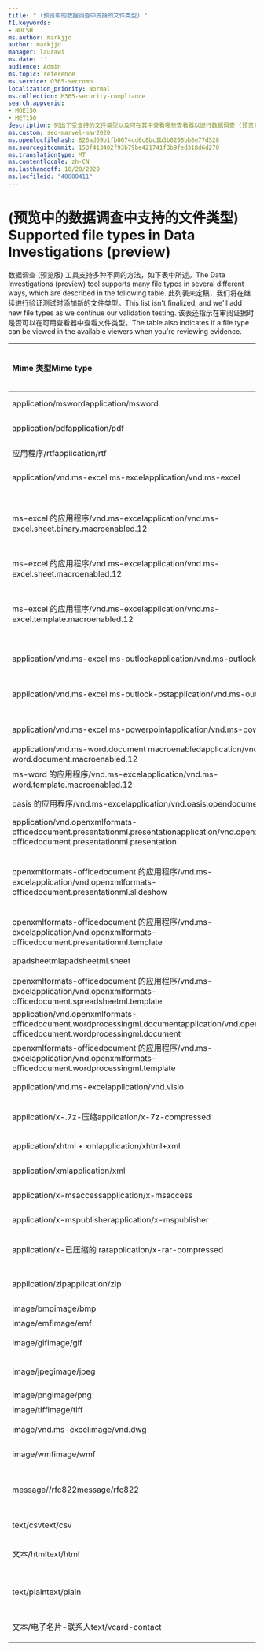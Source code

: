 ```yaml
---
title: " (预览中的数据调查中支持的文件类型) "
f1.keywords:
- NOCSH
ms.author: markjjo
author: markjjo
manager: laurawi
ms.date: ''
audience: Admin
ms.topic: reference
ms.service: O365-seccomp
localization_priority: Normal
ms.collection: M365-security-compliance
search.appverid:
- MOE150
- MET150
description: 列出了受支持的文件类型以及可在其中查看哪些查看器以进行数据调查 (预览) 的查看器的表格。
ms.custom: seo-marvel-mar2020
ms.openlocfilehash: 826ad69b1fb0074cd0c8bc1b3b0208bb8e77d528
ms.sourcegitcommit: 153f413402f93b79be421741f3b9fed318d6d270
ms.translationtype: MT
ms.contentlocale: zh-CN
ms.lasthandoff: 10/20/2020
ms.locfileid: "48600411"
---
```

# <a name="supported-file-types-in-data-investigations-preview"></a><span data-ttu-id="879cf-103"> (预览中的数据调查中支持的文件类型) </span><span class="sxs-lookup"><span data-stu-id="879cf-103">Supported file types in Data Investigations (preview)</span></span>

<span data-ttu-id="879cf-104">数据调查 (预览版) 工具支持多种不同的方法，如下表中所述。</span><span class="sxs-lookup"><span data-stu-id="879cf-104">The Data Investigations (preview) tool supports many file types in several different ways, which are described in the following table.</span></span> <span data-ttu-id="879cf-105">此列表未定稿，我们将在继续进行验证测试时添加新的文件类型。</span><span class="sxs-lookup"><span data-stu-id="879cf-105">This list isn't finalized, and we'll add new file types as we continue our validation testing.</span></span> <span data-ttu-id="879cf-106">该表还指示在审阅证据时是否可以在可用查看器中查看文件类型。</span><span class="sxs-lookup"><span data-stu-id="879cf-106">The table also indicates if a file type can be viewed in the available viewers when you're reviewing evidence.</span></span>

| <span data-ttu-id="879cf-107">Mime 类型</span><span class="sxs-lookup"><span data-stu-id="879cf-107">Mime type</span></span> | <span data-ttu-id="879cf-108">File 类</span><span class="sxs-lookup"><span data-stu-id="879cf-108">File class</span></span> | <span data-ttu-id="879cf-109">本机查看器</span><span class="sxs-lookup"><span data-stu-id="879cf-109">Native viewer</span></span> | <span data-ttu-id="879cf-110">文本查看器</span><span class="sxs-lookup"><span data-stu-id="879cf-110">Text viewer</span></span> | <span data-ttu-id="879cf-111">批注查看器</span><span class="sxs-lookup"><span data-stu-id="879cf-111">Annotate viewer</span></span> | <span data-ttu-id="879cf-112">容器提取</span><span class="sxs-lookup"><span data-stu-id="879cf-112">Container extraction</span></span> | <span data-ttu-id="879cf-113">扩展</span><span class="sxs-lookup"><span data-stu-id="879cf-113">Extensions</span></span> |
|:------|:------|:------|:------|:------|:------|:------|
|<span data-ttu-id="879cf-114">application/msword</span><span class="sxs-lookup"><span data-stu-id="879cf-114">application/msword</span></span> | <span data-ttu-id="879cf-115">文档</span><span class="sxs-lookup"><span data-stu-id="879cf-115">Document</span></span> | <span data-ttu-id="879cf-116">是</span><span class="sxs-lookup"><span data-stu-id="879cf-116">Yes</span></span> | <span data-ttu-id="879cf-117">是</span><span class="sxs-lookup"><span data-stu-id="879cf-117">Yes</span></span> | <span data-ttu-id="879cf-118">是</span><span class="sxs-lookup"><span data-stu-id="879cf-118">Yes</span></span> | <span data-ttu-id="879cf-119">否</span><span class="sxs-lookup"><span data-stu-id="879cf-119">No</span></span> | <span data-ttu-id="879cf-120">.doc; .dat</span><span class="sxs-lookup"><span data-stu-id="879cf-120">.doc; .dat</span></span> |
|<span data-ttu-id="879cf-121">application/pdf</span><span class="sxs-lookup"><span data-stu-id="879cf-121">application/pdf</span></span> | <span data-ttu-id="879cf-122">文档</span><span class="sxs-lookup"><span data-stu-id="879cf-122">Document</span></span> | <span data-ttu-id="879cf-123">是</span><span class="sxs-lookup"><span data-stu-id="879cf-123">Yes</span></span> | <span data-ttu-id="879cf-124">是</span><span class="sxs-lookup"><span data-stu-id="879cf-124">Yes</span></span> | <span data-ttu-id="879cf-125">是</span><span class="sxs-lookup"><span data-stu-id="879cf-125">Yes</span></span> | <span data-ttu-id="879cf-126">否</span><span class="sxs-lookup"><span data-stu-id="879cf-126">No</span></span> | <span data-ttu-id="879cf-127">.pdf</span><span class="sxs-lookup"><span data-stu-id="879cf-127">.pdf</span></span> |
|<span data-ttu-id="879cf-128">应用程序/rtf</span><span class="sxs-lookup"><span data-stu-id="879cf-128">application/rtf</span></span> | <span data-ttu-id="879cf-129">文档</span><span class="sxs-lookup"><span data-stu-id="879cf-129">Document</span></span> | <span data-ttu-id="879cf-130">是</span><span class="sxs-lookup"><span data-stu-id="879cf-130">Yes</span></span> | <span data-ttu-id="879cf-131">是</span><span class="sxs-lookup"><span data-stu-id="879cf-131">Yes</span></span> | <span data-ttu-id="879cf-132">是</span><span class="sxs-lookup"><span data-stu-id="879cf-132">Yes</span></span> | <span data-ttu-id="879cf-133">否</span><span class="sxs-lookup"><span data-stu-id="879cf-133">No</span></span> | <span data-ttu-id="879cf-134">.rtf; .doc</span><span class="sxs-lookup"><span data-stu-id="879cf-134">.rtf; .doc</span></span> |
|<span data-ttu-id="879cf-135">application/vnd.ms-excel ms-excel</span><span class="sxs-lookup"><span data-stu-id="879cf-135">application/vnd.ms-excel</span></span> | <span data-ttu-id="879cf-136">文档</span><span class="sxs-lookup"><span data-stu-id="879cf-136">Document</span></span> | <span data-ttu-id="879cf-137">是</span><span class="sxs-lookup"><span data-stu-id="879cf-137">Yes</span></span> | <span data-ttu-id="879cf-138">是</span><span class="sxs-lookup"><span data-stu-id="879cf-138">Yes</span></span> | <span data-ttu-id="879cf-139">是</span><span class="sxs-lookup"><span data-stu-id="879cf-139">Yes</span></span> | <span data-ttu-id="879cf-140">否</span><span class="sxs-lookup"><span data-stu-id="879cf-140">No</span></span> | <span data-ttu-id="879cf-141">.xls; .dat</span><span class="sxs-lookup"><span data-stu-id="879cf-141">.xls; .dat</span></span> |
|<span data-ttu-id="879cf-142">ms-excel 的应用程序/vnd.ms-excel</span><span class="sxs-lookup"><span data-stu-id="879cf-142">application/vnd.ms-excel.sheet.binary.macroenabled.12</span></span> | <span data-ttu-id="879cf-143">生产率/开放式文档格式</span><span class="sxs-lookup"><span data-stu-id="879cf-143">Productivity / Open Document Format</span></span> | <span data-ttu-id="879cf-144">是</span><span class="sxs-lookup"><span data-stu-id="879cf-144">Yes</span></span> | <span data-ttu-id="879cf-145">是</span><span class="sxs-lookup"><span data-stu-id="879cf-145">Yes</span></span> | <span data-ttu-id="879cf-146">否</span><span class="sxs-lookup"><span data-stu-id="879cf-146">No</span></span> | <span data-ttu-id="879cf-147">否</span><span class="sxs-lookup"><span data-stu-id="879cf-147">No</span></span> | <span data-ttu-id="879cf-148">。 xlsb</span><span class="sxs-lookup"><span data-stu-id="879cf-148">.xlsb</span></span> |
|<span data-ttu-id="879cf-149">ms-excel 的应用程序/vnd.ms-excel</span><span class="sxs-lookup"><span data-stu-id="879cf-149">application/vnd.ms-excel.sheet.macroenabled.12</span></span> | <span data-ttu-id="879cf-150">文档</span><span class="sxs-lookup"><span data-stu-id="879cf-150">Document</span></span> | <span data-ttu-id="879cf-151">是</span><span class="sxs-lookup"><span data-stu-id="879cf-151">Yes</span></span> | <span data-ttu-id="879cf-152">是</span><span class="sxs-lookup"><span data-stu-id="879cf-152">Yes</span></span> | <span data-ttu-id="879cf-153">是</span><span class="sxs-lookup"><span data-stu-id="879cf-153">Yes</span></span> | <span data-ttu-id="879cf-154">否</span><span class="sxs-lookup"><span data-stu-id="879cf-154">No</span></span> | <span data-ttu-id="879cf-155">。 xlsm</span><span class="sxs-lookup"><span data-stu-id="879cf-155">.xlsm</span></span> |
|<span data-ttu-id="879cf-156">ms-excel 的应用程序/vnd.ms-excel</span><span class="sxs-lookup"><span data-stu-id="879cf-156">application/vnd.ms-excel.template.macroenabled.12</span></span> | <span data-ttu-id="879cf-157">生产率/开放式文档格式</span><span class="sxs-lookup"><span data-stu-id="879cf-157">Productivity / Open Document Format</span></span> | <span data-ttu-id="879cf-158">否</span><span class="sxs-lookup"><span data-stu-id="879cf-158">No</span></span> | <span data-ttu-id="879cf-159">是</span><span class="sxs-lookup"><span data-stu-id="879cf-159">Yes</span></span> | <span data-ttu-id="879cf-160">否</span><span class="sxs-lookup"><span data-stu-id="879cf-160">No</span></span> | <span data-ttu-id="879cf-161">否</span><span class="sxs-lookup"><span data-stu-id="879cf-161">No</span></span> | <span data-ttu-id="879cf-162">。 .xltm</span><span class="sxs-lookup"><span data-stu-id="879cf-162">.xltm</span></span> |
|<span data-ttu-id="879cf-163">application/vnd.ms-excel ms-outlook</span><span class="sxs-lookup"><span data-stu-id="879cf-163">application/vnd.ms-outlook</span></span> | <span data-ttu-id="879cf-164">工作效率</span><span class="sxs-lookup"><span data-stu-id="879cf-164">Productivity</span></span> | <span data-ttu-id="879cf-165">否</span><span class="sxs-lookup"><span data-stu-id="879cf-165">No</span></span> | <span data-ttu-id="879cf-166">否</span><span class="sxs-lookup"><span data-stu-id="879cf-166">No</span></span> | <span data-ttu-id="879cf-167">否</span><span class="sxs-lookup"><span data-stu-id="879cf-167">No</span></span> | <span data-ttu-id="879cf-168">否</span><span class="sxs-lookup"><span data-stu-id="879cf-168">No</span></span> | <span data-ttu-id="879cf-169">.msg</span><span class="sxs-lookup"><span data-stu-id="879cf-169">.msg</span></span> |
|<span data-ttu-id="879cf-170">application/vnd.ms-excel ms-outlook-pst</span><span class="sxs-lookup"><span data-stu-id="879cf-170">application/vnd.ms-outlook-pst</span></span> | <span data-ttu-id="879cf-171">工作效率/协作</span><span class="sxs-lookup"><span data-stu-id="879cf-171">Productivity / Collaboration</span></span> | <span data-ttu-id="879cf-172">否</span><span class="sxs-lookup"><span data-stu-id="879cf-172">No</span></span> | <span data-ttu-id="879cf-173">否</span><span class="sxs-lookup"><span data-stu-id="879cf-173">No</span></span> | <span data-ttu-id="879cf-174">否</span><span class="sxs-lookup"><span data-stu-id="879cf-174">No</span></span> | <span data-ttu-id="879cf-175">是</span><span class="sxs-lookup"><span data-stu-id="879cf-175">Yes</span></span> | <span data-ttu-id="879cf-176">.pst</span><span class="sxs-lookup"><span data-stu-id="879cf-176">.pst</span></span> |
|<span data-ttu-id="879cf-177">application/vnd.ms-excel ms-powerpoint</span><span class="sxs-lookup"><span data-stu-id="879cf-177">application/vnd.ms-powerpoint</span></span> | <span data-ttu-id="879cf-178">文档</span><span class="sxs-lookup"><span data-stu-id="879cf-178">Document</span></span> | <span data-ttu-id="879cf-179">是</span><span class="sxs-lookup"><span data-stu-id="879cf-179">Yes</span></span> | <span data-ttu-id="879cf-180">是</span><span class="sxs-lookup"><span data-stu-id="879cf-180">Yes</span></span> | <span data-ttu-id="879cf-181">是</span><span class="sxs-lookup"><span data-stu-id="879cf-181">Yes</span></span> | <span data-ttu-id="879cf-182">否</span><span class="sxs-lookup"><span data-stu-id="879cf-182">No</span></span> | <span data-ttu-id="879cf-183">.ppt; .pps; .pot</span><span class="sxs-lookup"><span data-stu-id="879cf-183">.ppt; .pps; .pot</span></span> |
|<span data-ttu-id="879cf-184">application/vnd.ms-word.document macroenabled</span><span class="sxs-lookup"><span data-stu-id="879cf-184">application/vnd.ms-word.document.macroenabled.12</span></span> | <span data-ttu-id="879cf-185">文档</span><span class="sxs-lookup"><span data-stu-id="879cf-185">Document</span></span> | <span data-ttu-id="879cf-186">是</span><span class="sxs-lookup"><span data-stu-id="879cf-186">Yes</span></span> | <span data-ttu-id="879cf-187">是</span><span class="sxs-lookup"><span data-stu-id="879cf-187">Yes</span></span> | <span data-ttu-id="879cf-188">是</span><span class="sxs-lookup"><span data-stu-id="879cf-188">Yes</span></span> | <span data-ttu-id="879cf-189">否</span><span class="sxs-lookup"><span data-stu-id="879cf-189">No</span></span> | <span data-ttu-id="879cf-190">.docm</span><span class="sxs-lookup"><span data-stu-id="879cf-190">.docm</span></span> |
|<span data-ttu-id="879cf-191">ms-word 的应用程序/vnd.ms-excel</span><span class="sxs-lookup"><span data-stu-id="879cf-191">application/vnd.ms-word.template.macroenabled.12</span></span> | <span data-ttu-id="879cf-192">文档</span><span class="sxs-lookup"><span data-stu-id="879cf-192">Document</span></span> | <span data-ttu-id="879cf-193">是</span><span class="sxs-lookup"><span data-stu-id="879cf-193">Yes</span></span> | <span data-ttu-id="879cf-194">是</span><span class="sxs-lookup"><span data-stu-id="879cf-194">Yes</span></span> | <span data-ttu-id="879cf-195">是</span><span class="sxs-lookup"><span data-stu-id="879cf-195">Yes</span></span> | <span data-ttu-id="879cf-196">否</span><span class="sxs-lookup"><span data-stu-id="879cf-196">No</span></span> | <span data-ttu-id="879cf-197">normal.dotm</span><span class="sxs-lookup"><span data-stu-id="879cf-197">.dotm</span></span> |
|<span data-ttu-id="879cf-198">oasis 的应用程序/vnd.ms-excel</span><span class="sxs-lookup"><span data-stu-id="879cf-198">application/vnd.oasis.opendocument.text</span></span> | <span data-ttu-id="879cf-199">文档</span><span class="sxs-lookup"><span data-stu-id="879cf-199">Document</span></span> | <span data-ttu-id="879cf-200">是</span><span class="sxs-lookup"><span data-stu-id="879cf-200">Yes</span></span> | <span data-ttu-id="879cf-201">是</span><span class="sxs-lookup"><span data-stu-id="879cf-201">Yes</span></span> | <span data-ttu-id="879cf-202">是</span><span class="sxs-lookup"><span data-stu-id="879cf-202">Yes</span></span> | <span data-ttu-id="879cf-203">否</span><span class="sxs-lookup"><span data-stu-id="879cf-203">No</span></span> | <span data-ttu-id="879cf-204">odt</span><span class="sxs-lookup"><span data-stu-id="879cf-204">.odt;</span></span>  |
|<span data-ttu-id="879cf-205">application/vnd.openxmlformats-officedocument.presentationml.presentation</span><span class="sxs-lookup"><span data-stu-id="879cf-205">application/vnd.openxmlformats-officedocument.presentationml.presentation</span></span> | <span data-ttu-id="879cf-206">文档</span><span class="sxs-lookup"><span data-stu-id="879cf-206">Document</span></span> | <span data-ttu-id="879cf-207">是</span><span class="sxs-lookup"><span data-stu-id="879cf-207">Yes</span></span> | <span data-ttu-id="879cf-208">是</span><span class="sxs-lookup"><span data-stu-id="879cf-208">Yes</span></span> | <span data-ttu-id="879cf-209">是</span><span class="sxs-lookup"><span data-stu-id="879cf-209">Yes</span></span> | <span data-ttu-id="879cf-210">否</span><span class="sxs-lookup"><span data-stu-id="879cf-210">No</span></span> | <span data-ttu-id="879cf-211">.pptx</span><span class="sxs-lookup"><span data-stu-id="879cf-211">.pptx</span></span> |
|<span data-ttu-id="879cf-212">openxmlformats-officedocument 的应用程序/vnd.ms-excel</span><span class="sxs-lookup"><span data-stu-id="879cf-212">application/vnd.openxmlformats-officedocument.presentationml.slideshow</span></span> | <span data-ttu-id="879cf-213">生产率/开放式文档格式</span><span class="sxs-lookup"><span data-stu-id="879cf-213">Productivity / Open Document Format</span></span> | <span data-ttu-id="879cf-214">是</span><span class="sxs-lookup"><span data-stu-id="879cf-214">Yes</span></span> | <span data-ttu-id="879cf-215">是</span><span class="sxs-lookup"><span data-stu-id="879cf-215">Yes</span></span> | <span data-ttu-id="879cf-216">是</span><span class="sxs-lookup"><span data-stu-id="879cf-216">Yes</span></span> | <span data-ttu-id="879cf-217">否</span><span class="sxs-lookup"><span data-stu-id="879cf-217">No</span></span> | <span data-ttu-id="879cf-218">。 ppsx</span><span class="sxs-lookup"><span data-stu-id="879cf-218">.ppsx</span></span> |
|<span data-ttu-id="879cf-219">openxmlformats-officedocument 的应用程序/vnd.ms-excel</span><span class="sxs-lookup"><span data-stu-id="879cf-219">application/vnd.openxmlformats-officedocument.presentationml.template</span></span> | <span data-ttu-id="879cf-220">文档</span><span class="sxs-lookup"><span data-stu-id="879cf-220">Document</span></span> | <span data-ttu-id="879cf-221">是</span><span class="sxs-lookup"><span data-stu-id="879cf-221">Yes</span></span> | <span data-ttu-id="879cf-222">是</span><span class="sxs-lookup"><span data-stu-id="879cf-222">Yes</span></span> | <span data-ttu-id="879cf-223">是</span><span class="sxs-lookup"><span data-stu-id="879cf-223">Yes</span></span> | <span data-ttu-id="879cf-224">否</span><span class="sxs-lookup"><span data-stu-id="879cf-224">No</span></span> | <span data-ttu-id="879cf-225">。 .potx</span><span class="sxs-lookup"><span data-stu-id="879cf-225">.potx</span></span> |
| <span data-ttu-id="879cf-226">apadsheetml</span><span class="sxs-lookup"><span data-stu-id="879cf-226">apadsheetml.sheet</span></span> | <span data-ttu-id="879cf-227">文档</span><span class="sxs-lookup"><span data-stu-id="879cf-227">Document</span></span> | <span data-ttu-id="879cf-228">是</span><span class="sxs-lookup"><span data-stu-id="879cf-228">Yes</span></span> | <span data-ttu-id="879cf-229">是</span><span class="sxs-lookup"><span data-stu-id="879cf-229">Yes</span></span> | <span data-ttu-id="879cf-230">是</span><span class="sxs-lookup"><span data-stu-id="879cf-230">Yes</span></span> | <span data-ttu-id="879cf-231">否</span><span class="sxs-lookup"><span data-stu-id="879cf-231">No</span></span> | <span data-ttu-id="879cf-232">.xlsx</span><span class="sxs-lookup"><span data-stu-id="879cf-232">.xlsx</span></span> |
|<span data-ttu-id="879cf-233">openxmlformats-officedocument 的应用程序/vnd.ms-excel</span><span class="sxs-lookup"><span data-stu-id="879cf-233">application/vnd.openxmlformats-officedocument.spreadsheetml.template</span></span> | <span data-ttu-id="879cf-234">文档</span><span class="sxs-lookup"><span data-stu-id="879cf-234">Document</span></span> | <span data-ttu-id="879cf-235">是</span><span class="sxs-lookup"><span data-stu-id="879cf-235">Yes</span></span> | <span data-ttu-id="879cf-236">是</span><span class="sxs-lookup"><span data-stu-id="879cf-236">Yes</span></span> | <span data-ttu-id="879cf-237">是</span><span class="sxs-lookup"><span data-stu-id="879cf-237">Yes</span></span> | <span data-ttu-id="879cf-238">否</span><span class="sxs-lookup"><span data-stu-id="879cf-238">No</span></span> | <span data-ttu-id="879cf-239">。 .xltx</span><span class="sxs-lookup"><span data-stu-id="879cf-239">.xltx</span></span> |
|<span data-ttu-id="879cf-240">application/vnd.openxmlformats-officedocument.wordprocessingml.document</span><span class="sxs-lookup"><span data-stu-id="879cf-240">application/vnd.openxmlformats-officedocument.wordprocessingml.document</span></span> | <span data-ttu-id="879cf-241">文档</span><span class="sxs-lookup"><span data-stu-id="879cf-241">Document</span></span> | <span data-ttu-id="879cf-242">是</span><span class="sxs-lookup"><span data-stu-id="879cf-242">Yes</span></span> | <span data-ttu-id="879cf-243">是</span><span class="sxs-lookup"><span data-stu-id="879cf-243">Yes</span></span> | <span data-ttu-id="879cf-244">是</span><span class="sxs-lookup"><span data-stu-id="879cf-244">Yes</span></span> | <span data-ttu-id="879cf-245">否</span><span class="sxs-lookup"><span data-stu-id="879cf-245">No</span></span> | <span data-ttu-id="879cf-246">.docx</span><span class="sxs-lookup"><span data-stu-id="879cf-246">.docx</span></span> |
|<span data-ttu-id="879cf-247">openxmlformats-officedocument 的应用程序/vnd.ms-excel</span><span class="sxs-lookup"><span data-stu-id="879cf-247">application/vnd.openxmlformats-officedocument.wordprocessingml.template</span></span> | <span data-ttu-id="879cf-248">文档</span><span class="sxs-lookup"><span data-stu-id="879cf-248">Document</span></span> | <span data-ttu-id="879cf-249">是</span><span class="sxs-lookup"><span data-stu-id="879cf-249">Yes</span></span> | <span data-ttu-id="879cf-250">是</span><span class="sxs-lookup"><span data-stu-id="879cf-250">Yes</span></span> | <span data-ttu-id="879cf-251">是</span><span class="sxs-lookup"><span data-stu-id="879cf-251">Yes</span></span> | <span data-ttu-id="879cf-252">否</span><span class="sxs-lookup"><span data-stu-id="879cf-252">No</span></span> | <span data-ttu-id="879cf-253">。 .dotx</span><span class="sxs-lookup"><span data-stu-id="879cf-253">.dotx</span></span> |
|<span data-ttu-id="879cf-254">application/vnd.ms-excel</span><span class="sxs-lookup"><span data-stu-id="879cf-254">application/vnd.visio</span></span> | <span data-ttu-id="879cf-255">文档</span><span class="sxs-lookup"><span data-stu-id="879cf-255">Document</span></span> | <span data-ttu-id="879cf-256">是</span><span class="sxs-lookup"><span data-stu-id="879cf-256">Yes</span></span> | <span data-ttu-id="879cf-257">是</span><span class="sxs-lookup"><span data-stu-id="879cf-257">Yes</span></span> | <span data-ttu-id="879cf-258">是</span><span class="sxs-lookup"><span data-stu-id="879cf-258">Yes</span></span> | <span data-ttu-id="879cf-259">否</span><span class="sxs-lookup"><span data-stu-id="879cf-259">No</span></span> | <span data-ttu-id="879cf-260">.vsd</span><span class="sxs-lookup"><span data-stu-id="879cf-260">.vsd</span></span> |
|<span data-ttu-id="879cf-261">application/x-.7z-压缩</span><span class="sxs-lookup"><span data-stu-id="879cf-261">application/x-7z-compressed</span></span> | <span data-ttu-id="879cf-262">存档/容器</span><span class="sxs-lookup"><span data-stu-id="879cf-262">Archive / Container</span></span> | <span data-ttu-id="879cf-263">否</span><span class="sxs-lookup"><span data-stu-id="879cf-263">No</span></span> | <span data-ttu-id="879cf-264">否</span><span class="sxs-lookup"><span data-stu-id="879cf-264">No</span></span> | <span data-ttu-id="879cf-265">否</span><span class="sxs-lookup"><span data-stu-id="879cf-265">No</span></span> | <span data-ttu-id="879cf-266">是</span><span class="sxs-lookup"><span data-stu-id="879cf-266">Yes</span></span> | <span data-ttu-id="879cf-267">。 .7z</span><span class="sxs-lookup"><span data-stu-id="879cf-267">.7z</span></span> |
|<span data-ttu-id="879cf-268">application/xhtml + xml</span><span class="sxs-lookup"><span data-stu-id="879cf-268">application/xhtml+xml</span></span> | <span data-ttu-id="879cf-269">文档</span><span class="sxs-lookup"><span data-stu-id="879cf-269">Document</span></span> | <span data-ttu-id="879cf-270">是</span><span class="sxs-lookup"><span data-stu-id="879cf-270">Yes</span></span> | <span data-ttu-id="879cf-271">是</span><span class="sxs-lookup"><span data-stu-id="879cf-271">Yes</span></span> | <span data-ttu-id="879cf-272">是</span><span class="sxs-lookup"><span data-stu-id="879cf-272">Yes</span></span> | <span data-ttu-id="879cf-273">否</span><span class="sxs-lookup"><span data-stu-id="879cf-273">No</span></span> | <span data-ttu-id="879cf-274">的 xhtml</span><span class="sxs-lookup"><span data-stu-id="879cf-274">.xhtml</span></span> |
|<span data-ttu-id="879cf-275">application/xml</span><span class="sxs-lookup"><span data-stu-id="879cf-275">application/xml</span></span> | <span data-ttu-id="879cf-276">文档</span><span class="sxs-lookup"><span data-stu-id="879cf-276">Document</span></span> | <span data-ttu-id="879cf-277">是</span><span class="sxs-lookup"><span data-stu-id="879cf-277">Yes</span></span> | <span data-ttu-id="879cf-278">是</span><span class="sxs-lookup"><span data-stu-id="879cf-278">Yes</span></span> | <span data-ttu-id="879cf-279">是</span><span class="sxs-lookup"><span data-stu-id="879cf-279">Yes</span></span> | <span data-ttu-id="879cf-280">否</span><span class="sxs-lookup"><span data-stu-id="879cf-280">No</span></span> | <span data-ttu-id="879cf-281">.xml</span><span class="sxs-lookup"><span data-stu-id="879cf-281">.xml</span></span> |
|<span data-ttu-id="879cf-282">application/x-msaccess</span><span class="sxs-lookup"><span data-stu-id="879cf-282">application/x-msaccess</span></span> | <span data-ttu-id="879cf-283">文档</span><span class="sxs-lookup"><span data-stu-id="879cf-283">Document</span></span> | <span data-ttu-id="879cf-284">是</span><span class="sxs-lookup"><span data-stu-id="879cf-284">Yes</span></span> | <span data-ttu-id="879cf-285">是</span><span class="sxs-lookup"><span data-stu-id="879cf-285">Yes</span></span> | <span data-ttu-id="879cf-286">是</span><span class="sxs-lookup"><span data-stu-id="879cf-286">Yes</span></span> | <span data-ttu-id="879cf-287">否</span><span class="sxs-lookup"><span data-stu-id="879cf-287">No</span></span> | <span data-ttu-id="879cf-288">.mdb</span><span class="sxs-lookup"><span data-stu-id="879cf-288">.mdb</span></span> |
|<span data-ttu-id="879cf-289">application/x-mspublisher</span><span class="sxs-lookup"><span data-stu-id="879cf-289">application/x-mspublisher</span></span> | <span data-ttu-id="879cf-290">文档</span><span class="sxs-lookup"><span data-stu-id="879cf-290">Document</span></span> | <span data-ttu-id="879cf-291">是</span><span class="sxs-lookup"><span data-stu-id="879cf-291">Yes</span></span> | <span data-ttu-id="879cf-292">是</span><span class="sxs-lookup"><span data-stu-id="879cf-292">Yes</span></span> | <span data-ttu-id="879cf-293">是</span><span class="sxs-lookup"><span data-stu-id="879cf-293">Yes</span></span> | <span data-ttu-id="879cf-294">否</span><span class="sxs-lookup"><span data-stu-id="879cf-294">No</span></span> | <span data-ttu-id="879cf-295">.pub</span><span class="sxs-lookup"><span data-stu-id="879cf-295">.pub</span></span> |
|<span data-ttu-id="879cf-296">application/x-已压缩的 rar</span><span class="sxs-lookup"><span data-stu-id="879cf-296">application/x-rar-compressed</span></span> | <span data-ttu-id="879cf-297">存档/容器</span><span class="sxs-lookup"><span data-stu-id="879cf-297">Archive / Container</span></span> | <span data-ttu-id="879cf-298">否</span><span class="sxs-lookup"><span data-stu-id="879cf-298">No</span></span> | <span data-ttu-id="879cf-299">否</span><span class="sxs-lookup"><span data-stu-id="879cf-299">No</span></span> | <span data-ttu-id="879cf-300">否</span><span class="sxs-lookup"><span data-stu-id="879cf-300">No</span></span> | <span data-ttu-id="879cf-301">是</span><span class="sxs-lookup"><span data-stu-id="879cf-301">Yes</span></span> | <span data-ttu-id="879cf-302">rar</span><span class="sxs-lookup"><span data-stu-id="879cf-302">.rar</span></span> |
| <span data-ttu-id="879cf-303">application/zip</span><span class="sxs-lookup"><span data-stu-id="879cf-303">application/zip</span></span> | <span data-ttu-id="879cf-304">存档/容器</span><span class="sxs-lookup"><span data-stu-id="879cf-304">Archive / Container</span></span> | <span data-ttu-id="879cf-305">否</span><span class="sxs-lookup"><span data-stu-id="879cf-305">No</span></span> | <span data-ttu-id="879cf-306">否</span><span class="sxs-lookup"><span data-stu-id="879cf-306">No</span></span> | <span data-ttu-id="879cf-307">否</span><span class="sxs-lookup"><span data-stu-id="879cf-307">No</span></span> | <span data-ttu-id="879cf-308">是</span><span class="sxs-lookup"><span data-stu-id="879cf-308">Yes</span></span> | <span data-ttu-id="879cf-309">.zip</span><span class="sxs-lookup"><span data-stu-id="879cf-309">.zip</span></span> |
|<span data-ttu-id="879cf-310">image/bmp</span><span class="sxs-lookup"><span data-stu-id="879cf-310">image/bmp</span></span> | <span data-ttu-id="879cf-311">图像</span><span class="sxs-lookup"><span data-stu-id="879cf-311">Image</span></span> | <span data-ttu-id="879cf-312">是</span><span class="sxs-lookup"><span data-stu-id="879cf-312">Yes</span></span> | <span data-ttu-id="879cf-313">是</span><span class="sxs-lookup"><span data-stu-id="879cf-313">Yes</span></span> | <span data-ttu-id="879cf-314">是</span><span class="sxs-lookup"><span data-stu-id="879cf-314">Yes</span></span> | <span data-ttu-id="879cf-315">否</span><span class="sxs-lookup"><span data-stu-id="879cf-315">No</span></span> | <span data-ttu-id="879cf-316">.bmp</span><span class="sxs-lookup"><span data-stu-id="879cf-316">.bmp</span></span> |
|<span data-ttu-id="879cf-317">image/emf</span><span class="sxs-lookup"><span data-stu-id="879cf-317">image/emf</span></span> | <span data-ttu-id="879cf-318">图像</span><span class="sxs-lookup"><span data-stu-id="879cf-318">Image</span></span> | <span data-ttu-id="879cf-319">是</span><span class="sxs-lookup"><span data-stu-id="879cf-319">Yes</span></span> | <span data-ttu-id="879cf-320">是</span><span class="sxs-lookup"><span data-stu-id="879cf-320">Yes</span></span> | <span data-ttu-id="879cf-321">是</span><span class="sxs-lookup"><span data-stu-id="879cf-321">Yes</span></span> | <span data-ttu-id="879cf-322">否</span><span class="sxs-lookup"><span data-stu-id="879cf-322">No</span></span> | <span data-ttu-id="879cf-323">.emf</span><span class="sxs-lookup"><span data-stu-id="879cf-323">.emf</span></span> |
|<span data-ttu-id="879cf-324">image/gif</span><span class="sxs-lookup"><span data-stu-id="879cf-324">image/gif</span></span> | <span data-ttu-id="879cf-325">文档</span><span class="sxs-lookup"><span data-stu-id="879cf-325">Document</span></span> | <span data-ttu-id="879cf-326">是</span><span class="sxs-lookup"><span data-stu-id="879cf-326">Yes</span></span> | <span data-ttu-id="879cf-327">是</span><span class="sxs-lookup"><span data-stu-id="879cf-327">Yes</span></span> | <span data-ttu-id="879cf-328">是</span><span class="sxs-lookup"><span data-stu-id="879cf-328">Yes</span></span> | <span data-ttu-id="879cf-329">否</span><span class="sxs-lookup"><span data-stu-id="879cf-329">No</span></span> | <span data-ttu-id="879cf-330">.gif</span><span class="sxs-lookup"><span data-stu-id="879cf-330">.gif</span></span> |
|<span data-ttu-id="879cf-331">image/jpeg</span><span class="sxs-lookup"><span data-stu-id="879cf-331">image/jpeg</span></span> | <span data-ttu-id="879cf-332">图像</span><span class="sxs-lookup"><span data-stu-id="879cf-332">Image</span></span> | <span data-ttu-id="879cf-333">是</span><span class="sxs-lookup"><span data-stu-id="879cf-333">Yes</span></span> | <span data-ttu-id="879cf-334">是</span><span class="sxs-lookup"><span data-stu-id="879cf-334">Yes</span></span> | <span data-ttu-id="879cf-335">是</span><span class="sxs-lookup"><span data-stu-id="879cf-335">Yes</span></span> | <span data-ttu-id="879cf-336">否</span><span class="sxs-lookup"><span data-stu-id="879cf-336">No</span></span> | <span data-ttu-id="879cf-337">.jpg;. jpeg; .dat;. jpgt</span><span class="sxs-lookup"><span data-stu-id="879cf-337">.jpg; .jpeg; .dat; .jpgt</span></span> |
|<span data-ttu-id="879cf-338">image/png</span><span class="sxs-lookup"><span data-stu-id="879cf-338">image/png</span></span> | <span data-ttu-id="879cf-339">图像</span><span class="sxs-lookup"><span data-stu-id="879cf-339">Image</span></span> | <span data-ttu-id="879cf-340">是</span><span class="sxs-lookup"><span data-stu-id="879cf-340">Yes</span></span> | <span data-ttu-id="879cf-341">是</span><span class="sxs-lookup"><span data-stu-id="879cf-341">Yes</span></span> | <span data-ttu-id="879cf-342">是</span><span class="sxs-lookup"><span data-stu-id="879cf-342">Yes</span></span> | <span data-ttu-id="879cf-343">否</span><span class="sxs-lookup"><span data-stu-id="879cf-343">No</span></span> | <span data-ttu-id="879cf-344">.png</span><span class="sxs-lookup"><span data-stu-id="879cf-344">.png</span></span> |
|<span data-ttu-id="879cf-345">image/tiff</span><span class="sxs-lookup"><span data-stu-id="879cf-345">image/tiff</span></span> | <span data-ttu-id="879cf-346">图像</span><span class="sxs-lookup"><span data-stu-id="879cf-346">Image</span></span> | <span data-ttu-id="879cf-347">是</span><span class="sxs-lookup"><span data-stu-id="879cf-347">Yes</span></span> | <span data-ttu-id="879cf-348">是</span><span class="sxs-lookup"><span data-stu-id="879cf-348">Yes</span></span> | <span data-ttu-id="879cf-349">是</span><span class="sxs-lookup"><span data-stu-id="879cf-349">Yes</span></span> | <span data-ttu-id="879cf-350">否</span><span class="sxs-lookup"><span data-stu-id="879cf-350">No</span></span> | <span data-ttu-id="879cf-351">.tif</span><span class="sxs-lookup"><span data-stu-id="879cf-351">.tif</span></span> |
|<span data-ttu-id="879cf-352">image/vnd.ms-excel</span><span class="sxs-lookup"><span data-stu-id="879cf-352">image/vnd.dwg</span></span> | <span data-ttu-id="879cf-353">文档</span><span class="sxs-lookup"><span data-stu-id="879cf-353">Document</span></span> | <span data-ttu-id="879cf-354">是</span><span class="sxs-lookup"><span data-stu-id="879cf-354">Yes</span></span> | <span data-ttu-id="879cf-355">是</span><span class="sxs-lookup"><span data-stu-id="879cf-355">Yes</span></span> | <span data-ttu-id="879cf-356">是</span><span class="sxs-lookup"><span data-stu-id="879cf-356">Yes</span></span> | <span data-ttu-id="879cf-357">否</span><span class="sxs-lookup"><span data-stu-id="879cf-357">No</span></span> | <span data-ttu-id="879cf-358">dwg; dxf;</span><span class="sxs-lookup"><span data-stu-id="879cf-358">.dwg; .dxf;</span></span> |
|<span data-ttu-id="879cf-359">image/wmf</span><span class="sxs-lookup"><span data-stu-id="879cf-359">image/wmf</span></span> | <span data-ttu-id="879cf-360">文档</span><span class="sxs-lookup"><span data-stu-id="879cf-360">Document</span></span> | <span data-ttu-id="879cf-361">是</span><span class="sxs-lookup"><span data-stu-id="879cf-361">Yes</span></span> | <span data-ttu-id="879cf-362">是</span><span class="sxs-lookup"><span data-stu-id="879cf-362">Yes</span></span> | <span data-ttu-id="879cf-363">是</span><span class="sxs-lookup"><span data-stu-id="879cf-363">Yes</span></span> | <span data-ttu-id="879cf-364">否</span><span class="sxs-lookup"><span data-stu-id="879cf-364">No</span></span> | <span data-ttu-id="879cf-365">.wmf</span><span class="sxs-lookup"><span data-stu-id="879cf-365">.wmf</span></span> |
| <span data-ttu-id="879cf-366">message//rfc822</span><span class="sxs-lookup"><span data-stu-id="879cf-366">message/rfc822</span></span> | <span data-ttu-id="879cf-367">工作效率/协作</span><span class="sxs-lookup"><span data-stu-id="879cf-367">Productivity / Collaboration</span></span> | <span data-ttu-id="879cf-368">否</span><span class="sxs-lookup"><span data-stu-id="879cf-368">No</span></span> | <span data-ttu-id="879cf-369">否</span><span class="sxs-lookup"><span data-stu-id="879cf-369">No</span></span> | <span data-ttu-id="879cf-370">否</span><span class="sxs-lookup"><span data-stu-id="879cf-370">No</span></span> | <span data-ttu-id="879cf-371">否</span><span class="sxs-lookup"><span data-stu-id="879cf-371">No</span></span> | <span data-ttu-id="879cf-372">.eml</span><span class="sxs-lookup"><span data-stu-id="879cf-372">.eml</span></span> |
|<span data-ttu-id="879cf-373">text/csv</span><span class="sxs-lookup"><span data-stu-id="879cf-373">text/csv</span></span> | <span data-ttu-id="879cf-374">文档</span><span class="sxs-lookup"><span data-stu-id="879cf-374">Document</span></span> | <span data-ttu-id="879cf-375">是</span><span class="sxs-lookup"><span data-stu-id="879cf-375">Yes</span></span> | <span data-ttu-id="879cf-376">是</span><span class="sxs-lookup"><span data-stu-id="879cf-376">Yes</span></span> | <span data-ttu-id="879cf-377">是</span><span class="sxs-lookup"><span data-stu-id="879cf-377">Yes</span></span> | <span data-ttu-id="879cf-378">否</span><span class="sxs-lookup"><span data-stu-id="879cf-378">No</span></span> | <span data-ttu-id="879cf-379">.csv</span><span class="sxs-lookup"><span data-stu-id="879cf-379">.csv</span></span> |
|<span data-ttu-id="879cf-380">文本/html</span><span class="sxs-lookup"><span data-stu-id="879cf-380">text/html</span></span> | <span data-ttu-id="879cf-381">文档</span><span class="sxs-lookup"><span data-stu-id="879cf-381">Document</span></span> | <span data-ttu-id="879cf-382">是</span><span class="sxs-lookup"><span data-stu-id="879cf-382">Yes</span></span> | <span data-ttu-id="879cf-383">是</span><span class="sxs-lookup"><span data-stu-id="879cf-383">Yes</span></span> | <span data-ttu-id="879cf-384">是</span><span class="sxs-lookup"><span data-stu-id="879cf-384">Yes</span></span> | <span data-ttu-id="879cf-385">否</span><span class="sxs-lookup"><span data-stu-id="879cf-385">No</span></span> | <span data-ttu-id="879cf-386">.html;. shtml; .htm</span><span class="sxs-lookup"><span data-stu-id="879cf-386">.html; .shtml; .htm</span></span> |
|<span data-ttu-id="879cf-387">text/plain</span><span class="sxs-lookup"><span data-stu-id="879cf-387">text/plain</span></span> | <span data-ttu-id="879cf-388">文档</span><span class="sxs-lookup"><span data-stu-id="879cf-388">Document</span></span> | <span data-ttu-id="879cf-389">是</span><span class="sxs-lookup"><span data-stu-id="879cf-389">Yes</span></span> | <span data-ttu-id="879cf-390">是</span><span class="sxs-lookup"><span data-stu-id="879cf-390">Yes</span></span> | <span data-ttu-id="879cf-391">是</span><span class="sxs-lookup"><span data-stu-id="879cf-391">Yes</span></span> | <span data-ttu-id="879cf-392">否</span><span class="sxs-lookup"><span data-stu-id="879cf-392">No</span></span> | <span data-ttu-id="879cf-393">.txt; .css;。con;. pl; .csv; .dat</span><span class="sxs-lookup"><span data-stu-id="879cf-393">.txt; .css;.con; .pl; .csv; .dat</span></span> |
|<span data-ttu-id="879cf-394">文本/电子名片-联系人</span><span class="sxs-lookup"><span data-stu-id="879cf-394">text/vcard-contact</span></span> | <span data-ttu-id="879cf-395">文档</span><span class="sxs-lookup"><span data-stu-id="879cf-395">Document</span></span> | <span data-ttu-id="879cf-396">是</span><span class="sxs-lookup"><span data-stu-id="879cf-396">Yes</span></span> | <span data-ttu-id="879cf-397">是</span><span class="sxs-lookup"><span data-stu-id="879cf-397">Yes</span></span> | <span data-ttu-id="879cf-398">是</span><span class="sxs-lookup"><span data-stu-id="879cf-398">Yes</span></span> | <span data-ttu-id="879cf-399">否</span><span class="sxs-lookup"><span data-stu-id="879cf-399">No</span></span> | <span data-ttu-id="879cf-400">.vcf</span><span class="sxs-lookup"><span data-stu-id="879cf-400">.vcf</span></span> |
||||||||
